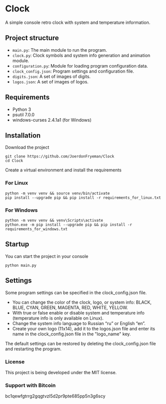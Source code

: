 # Clock

A simple console retro clock with system and temperature information.

## Project structure

- `main.py`: The main module to run the program.
- `clock.py`: Clock symbols and system info generation and animation module.
- `configuration.py`: Module for loading program configuration data.
- `clock_config.json`: Program settings and configuration file.
- `digits.json`: A set of images of digits.
- `logos.json`: A set of images of logos.

## Requirements

- Python 3
- psutil 7.0.0
- windows-curses 2.4.1a1 (for Windows)

## Installation

Download the project

``` console
git clone https://github.com/JoerdonFryeman/Clock
cd Clock
```

Create a virtual environment and install the requirements

### For Linux

``` console
python -m venv venv && source venv/bin/activate
pip install --upgrade pip && pip install -r requirements_for_linux.txt
```

### For Windows

``` console
python -m venv venv && venv\Scripts\activate
python.exe -m pip install --upgrade pip && pip install -r requirements_for_windows.txt
```

## Startup

You can start the project in your console

``` console
python main.py
```

## Settings

Some program settings can be specified in the clock_config.json file.

- You can change the color of the clock, logo, or system info: BLACK, BLUE, CYAN, GREEN, MAGENTA, RED, WHITE, YELLOW.
- With true or false enable or disable system and temperature info (temperature info is only available on Linux).
- Change the system info language to Russian “ru” or English “en”.
- Create your own logo (11x14), add it to the logos.json file and enter its name in the clock_config.json file in the "logo_name" key.

The default settings can be restored by deleting the clock_config.json file and restarting the program.

### License

This project is being developed under the MIT license.

### Support with Bitcoin

bc1qewfgtrrg2gqgtvzl5d2pr9pte685pp5n3g6scy
